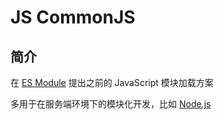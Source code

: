 # JS CommonJS

## 简介

在 [ES Module](./es-modules.md) 提出之前的 JavaScript 模块加载方案

多用于在服务端环境下的模块化开发，比如 [Node.js](/notes/web-back-end/nodejs/)
